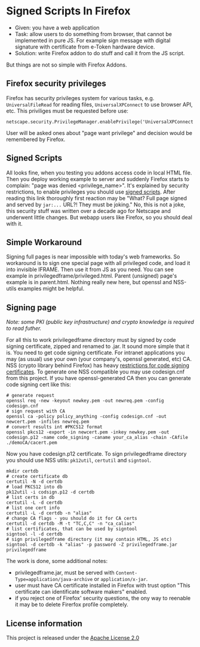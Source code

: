 ﻿Signed Scripts In Firefox
=========================

 * Given: you have a web application
 * Task: allow users to do something from browser, that cannot be implemented in pure JS. For example sign message with digital signature with certificate from e-Token hardware device.
 * Solution: write Firefox addon to do stuff and call it from the JS script.

But things are not so simple with Firefox Addons.

Firefox security privileges
---------------------------

Firefox has security privileges system for various tasks, e.g. `UniversalFileRead` for reading files, `UniversalXPConnect` to use browser API, etc. This priviliges must be requested before use:

    netscape.security.PrivilegeManager.enablePrivilege('UniversalXPConnect')

User will be asked ones about "page want privilege" and decision would be remembered by Firefox. 

Signed Scripts
--------------

All looks fine, when you testing you addons access code in local HTML file. Then you deploy working example to server and suddenly Firefox starts to complain: "page was denied <privilege_name>".
It's explained by security restrictions, to enable privileges you should use [signed scripts](http://www.mozilla.org/projects/security/components/signed-scripts.html).
After reading this link thoroughly first reaction may be "What? Full page signed and served by `jar:...` URL?! They must be joking."
No, this is not a joke, this security stuff was written over a decade ago for Netscape and underwent little changes. But webapp users like Firefox, so you should deal with it.

Simple Workaround
-----------------

Signing full pages is near impossible with today's web frameworks. So workaround is to sign one special page with all privileged code, and load it into invisible IFRAME. Then use it from JS as you need.
You can see example in privilegedframe/privileged.html. Parent (unsigned) page's example is in parent.html. Nothing really new here, but openssl and NSS-utils examples might be helpful.

Signing page
------------

_Note: some PKI (public key infrastructure) and crypto knowledge is required to read futher._

 For all this to work privilegedframe directory must by signed by code signing certificate, zipped and renamed to .jar. It sound more simple that it is.
 You need to get code signing certificate. For intranet applications you may (as usual) use your own (your company's, openssl generated, etc) CA.
 NSS (crypto library behind Firefox) has heavy [restrictions for code signing certificates](http://www.mozilla.org/projects/security/pki/nss/tech-notes/tn3.html). 
 To generate one NSS compatible you may use codesign.cnf from this project. If you have openssl-generated CA then you can generate code signing cert like this:

    # generate request
    openssl req -new -keyout newkey.pem -out newreq.pem -config codesign.cnf
    # sign request with CA
    openssl ca -policy policy_anything -config codesign.cnf -out newcert.pem -infiles newreq.pem
    # convert results int #PKCS12 format
    openssl pkcs12 -export -in newcert.pem -inkey newkey.pem -out codesign.p12 -name code_signing -caname your_ca_alias -chain -CAfile ./demoCA/cacert.pem 

Now you have codesign.p12 certificate. To sign privilegedframe directory you should use NSS utils: `pk12util`, `certutil` and `signtool`.

    mkdir certdb
    # create certificate db
    certutil -N -d certdb
    # load PKCS12 into db
    pk12util -i codsign.p12 -d certdb
    # list certs in db
    certutil -L -d certdb
    # list one cert info
    certutil -L -d certdb -n "alias"
    # change CA flags - you should do it for CA certs
    certutil -d certdb -M -t "TC,C,C" -n "ca_calias"
    # list certificates, that can be used by signtool
    signtool -l -d certdb
    # sign privilegedframe directory (it may contain HTML, JS etc)
    signtool -d certdb -k "alias" -p password -Z privilegedframe.jar privilegedframe

The work is done, some additional notes:

 * privilegedframe.jar, must be served with `Content-Type=application/java-archive` or `application/x-jar`.
 * user must have CA certificate installed in Firefox with trust option "This certificate can identificate software makers" enabled.
 * if you reject one of Firefox' security questions, the ony way to reenable it may be to delete Firerfox profile completely.

License information
-------------------
This project is released under the [Apache License 2.0](http://www.apache.org/licenses/LICENSE-2.0)
